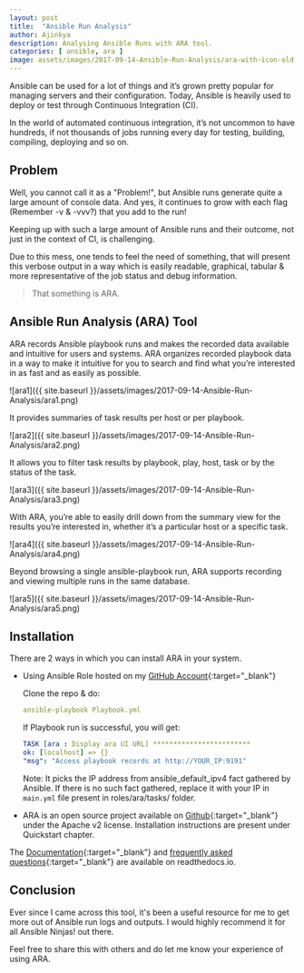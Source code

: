 ```yaml
---
layout: post
title:  "Ansible Run Analysis"
author: Ajinkya
description: Analysing Ansible Runs with ARA tool.
categories: [ ansible, ara ]
image: assets/images/2017-09-14-Ansible-Run-Analysis/ara-with-icon-old.png
---
```

Ansible can be used for a lot of things and it’s grown pretty popular for managing servers and their configuration. Today, Ansible is heavily used to deploy or test through Continuous Integration (CI).

In the world of automated continuous integration, it’s not uncommon to have hundreds, if not thousands of jobs running every day for testing, building, compiling, deploying and so on.


## Problem

Well, you cannot call it as a "Problem!",  but Ansible runs generate quite a large amount of console data. And yes, it continues to grow with each flag (Remember -v & -vvv?) that you add to the run!

Keeping up with such a large amount of Ansible runs and their outcome, not just in the context of CI, is challenging.

Due to this mess, one tends to feel the need of something, that will present this verbose output in a way which is easily readable, graphical, tabular & more representative of the job status and debug information.

> That something is ARA.


## Ansible Run Analysis (ARA) Tool

ARA records Ansible playbook runs and makes the recorded data available and intuitive for users and systems. ARA organizes recorded playbook data in a way to make it intuitive for you to search and find what you’re interested in as fast and as easily as possible.

![ara1]({{ site.baseurl }}/assets/images/2017-09-14-Ansible-Run-Analysis/ara1.png)

It provides summaries of task results per host or per playbook.

![ara2]({{ site.baseurl }}/assets/images/2017-09-14-Ansible-Run-Analysis/ara2.png)

It allows you to filter task results by playbook, play, host, task or by the status of the task.

![ara3]({{ site.baseurl }}/assets/images/2017-09-14-Ansible-Run-Analysis/ara3.png)

With ARA, you’re able to easily drill down from the summary view for the results you’re interested in, whether it’s a particular host or a specific task.

![ara4]({{ site.baseurl }}/assets/images/2017-09-14-Ansible-Run-Analysis/ara4.png)

Beyond browsing a single ansible-playbook run, ARA supports recording and viewing multiple runs in the same database.

![ara5]({{ site.baseurl }}/assets/images/2017-09-14-Ansible-Run-Analysis/ara5.png)


## Installation

There are 2 ways in which you can install ARA in your system.

+ Using Ansible Role hosted on my [GitHub Account](https://github.com/AjinkyaBapat/Ansible-Run-Analyser){:target="_blank"}
    
    Clone the repo & do:

    ```yaml
    ansible-playbook Playbook.yml
    ```

    If Playbook run is successful, you will get:    

    ```yaml
    TASK [ara : Display ara UI URL] ************************
    ok: [localhost] => {}
    "msg": "Access playbook records at http://YOUR_IP:9191"
    ``` 

    Note: It picks the IP address from ansible_default_ipv4 fact gathered by Ansible. If there is no such fact gathered, replace it with your IP in `main.yml` file present in roles/ara/tasks/ folder.

+ ARA is an open source project available on [Github](https://github.com/dmsimard/ara){:target="_blank"} under the Apache v2 license. Installation instructions are present under Quickstart chapter.

The [Documentation](http://ara.readthedocs.io/en/latest/){:target="_blank"} and [frequently asked questions](http://ara.readthedocs.io/en/latest/faq.html){:target="_blank"} are available on readthedocs.io.


## Conclusion

Ever since I came across this tool, it's been a useful resource for me to get more out of Ansible run logs and outputs. I would highly recommend it for all Ansible Ninjas! out there.

Feel free to share this with others and do let me know your experience of using ARA.